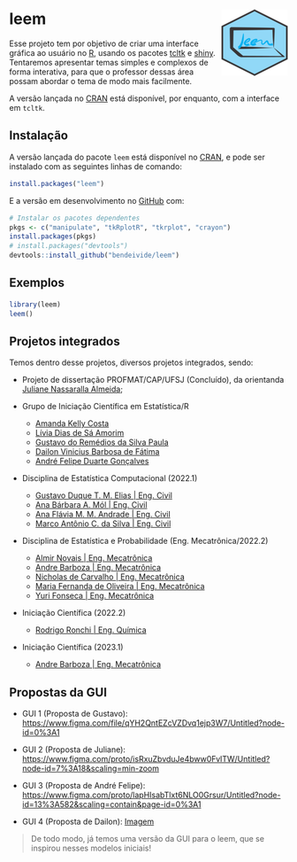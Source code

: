
<!-- README.md is generated from README.Rmd. Please edit that file -->

# leem <img src="man/figures/logo.png" align="right" alt="" width="120" />

Esse projeto tem por objetivo de criar uma interface gráfica ao usuário
no [R](http://r-project.org/), usando os pacotes
[tcltk](http://r-project.org/) e [shiny](https://shiny.rstudio.com/).
Tentaremos apresentar temas simples e complexos de forma interativa,
para que o professor dessas área possam abordar o tema de modo mais
facilmente.

A versão lançada no [CRAN](https://CRAN.R-project.org) está disponível,
por enquanto, com a interface em `tcltk`.

## Instalação

A versão lançada do pacote `leem` está disponível no
[CRAN](https://CRAN.R-project.org), e pode ser instalado com as
seguintes linhas de comando:

``` r
install.packages("leem")
```

E a versão em desenvolvimento no [GitHub](https://github.com/) com:

``` r
# Instalar os pacotes dependentes
pkgs <- c("manipulate", "tkRplotR", "tkrplot", "crayon")
install.packages(pkgs)
# install.packages("devtools")
devtools::install_github("bendeivide/leem")
```

## Exemplos

``` r
library(leem)
leem()
```

## Projetos integrados

Temos dentro desse projetos, diversos projetos integrados, sendo:

- Projeto de dissertação PROFMAT/CAP/UFSJ (Concluído), da orientanda
  [Juliane Nassaralla Almeida](http://lattes.cnpq.br/5176118169651142);

- Grupo de Iniciação Científica em Estatística/R

  - [Amanda Kelly Costa](https://www.linkedin.com/in/amandakellycosta/)
  - [Lívia Dias de Sá Amorim](https://www.linkedin.com/in/líviasdias/)
  - [Gustavo do Remédios da Silva
    Paula](https://www.linkedin.com/in/gustavo-dos-remédios-da-silva-paula-995a04181)
  - [Dailon Vinicius Barbosa de
    Fátima](linkedin.com/in/dailon-vinicius-6502a9207)
  - [André Felipe Duarte
    Gonçalves](https://www.linkedin.com/in/andrefdg/)

- Disciplina de Estatística Computacional (2022.1)

  - [Gustavo Duque T. M. Elias \| Eng.
    Civil](https://gustavodtme.github.io/)
  - [Ana Bárbara A. Mól \| Eng.
    Civil](https://anabmol.github.io/discestcomp)
  - [Ana Flávia M. M. Andrade \| Eng.
    Civil](https://anaf08.github.io/discestcomp/)
  - [Marco Antônio C. da Silva \| Eng.
    Civil](https://mac8320.github.io/)

- Disciplina de Estatística e Probabilidade (Eng. Mecatrônica/2022.2)

  - [Almir Novais \| Eng. Mecatrônica](https://almirns.github.io/)
  - [Andre Barboza \| Eng. Mecatrônica](https://andrebzf.github.io/)
  - [Nicholas de Carvalho \| Eng.
    Mecatrônica](https://nicholascmf.github.io/)
  - [Maria Fernanda de Oliveira \| Eng.
    Mecatrônica](https://mariafernandadeoliveira.github.io/)
  - [Yuri Fonseca \| Eng. Mecatrônica](https://yurovskyy.github.io/)

- Iniciação Científica (2022.2)

  - [Rodrigo Ronchi \| Eng. Química](https://github.com/RodrigoRonchi)

- Iniciação Científica (2023.1)

  - [Andre Barboza \| Eng. Mecatrônica](https://andrebzf.github.io/)

## Propostas da GUI

- GUI 1 (Proposta de Gustavo):
  <https://www.figma.com/file/qYH2QntEZcVZDvq1ejp3W7/Untitled?node-id=0%3A1>

- GUI 2 (Proposta de Juliane):
  <https://www.figma.com/proto/isRxuZbvduJe4bww0FvlTW/Untitled?node-id=7%3A18&scaling=min-zoom>

- GUI 3 (Proposta de André Felipe):
  <https://www.figma.com/proto/lapHIsabTlxt6NLO0Grsur/Untitled?node-id=13%3A582&scaling=contain&page-id=0%3A1>

- GUI 4 (Proposta de Dailon): [Imagem](images/gui-dailon.jpeg)

> De todo modo, já temos uma versão da GUI para o leem, que se inspirou
> nesses modelos iniciais!
